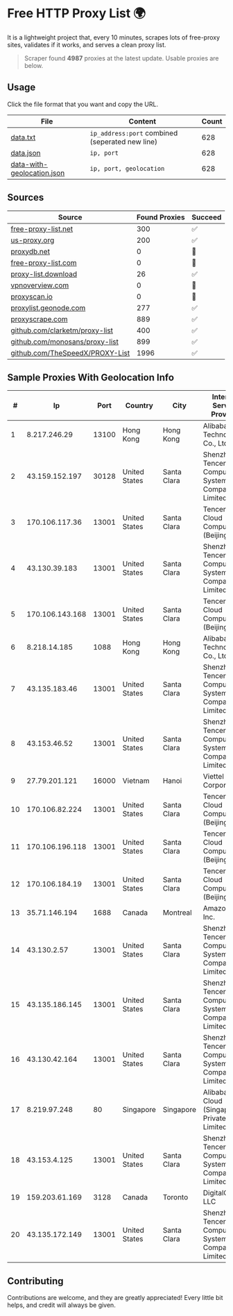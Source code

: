 
# Free HTTP Proxy List 🌍

It is a lightweight project that, every 10 minutes, scrapes lots of free-proxy sites, validates if it works, and serves a clean proxy list.


> Scraper found **4987** proxies at the latest update. Usable proxies are below.

## Usage

Click the file format that you want and copy the URL.


|File|Content|Count|
|----|-------|-----|
|[data.txt](https://raw.githubusercontent.com/themiralay/Proxy-List-World/master/data.txt)|`ip_address:port` combined (seperated new line)|628|
|[data.json](https://raw.githubusercontent.com/themiralay/Proxy-List-World/master/data.json)|`ip, port`|628|
|[data-with-geolocation.json](https://raw.githubusercontent.com/themiralay/Proxy-List-World/master/data-with-geolocation.json)|`ip, port, geolocation`|628|

## Sources

|Source|Found Proxies|Succeed|
|------|-------------|-------|
|[free-proxy-list.net](https://free-proxy-list.net)|300|✅|
|[us-proxy.org](https://www.us-proxy.org)|200|✅|
|[proxydb.net](http://proxydb.net)|0|🚫|
|[free-proxy-list.com](https://free-proxy-list.com/?page=&port=&type%5B%5D=http&type%5B%5D=https&up_time=0&search=Search)|0|🚫|
|[proxy-list.download](https://www.proxy-list.download/HTTP)|26|✅|
|[vpnoverview.com](https://vpnoverview.com/privacy/anonymous-browsing/free-proxy-servers)|0|🚫|
|[proxyscan.io](https://www.proxyscan.io)|0|🚫|
|[proxylist.geonode.com](https://proxylist.geonode.com/api/proxy-list?limit=300&page=1&sort_by=lastChecked&sort_type=desc&protocols=http,https)|277|✅|
|[proxyscrape.com](https://api.proxyscrape.com/v2/?request=displayproxies&protocol=http&timeout=10000&country=all&ssl=all&anonymity=all)|889|✅|
|[github.com/clarketm/proxy-list](https://raw.githubusercontent.com/clarketm/proxy-list/master/proxy-list-raw.txt)|400|✅|
|[github.com/monosans/proxy-list](https://raw.githubusercontent.com/monosans/proxy-list/main/proxies/http.txt)|899|✅|
|[github.com/TheSpeedX/PROXY-List](https://raw.githubusercontent.com/TheSpeedX/PROXY-List/master/http.txt)|1996|✅|


## Sample Proxies With Geolocation Info

|#|Ip|Port|Country|City|Internet Service Provider|
|-|--|----|-------|----|-------------------------|
|1|8.217.246.29|13100|Hong Kong|Hong Kong|Alibaba (US) Technology Co., Ltd.|
|2|43.159.152.197|30128|United States|Santa Clara|Shenzhen Tencent Computer Systems Company Limited|
|3|170.106.117.36|13001|United States|Santa Clara|Tencent Cloud Computing (Beijing) Co|
|4|43.130.39.183|13001|United States|Santa Clara|Shenzhen Tencent Computer Systems Company Limited|
|5|170.106.143.168|13001|United States|Santa Clara|Tencent Cloud Computing (Beijing) Co|
|6|8.218.14.185|1088|Hong Kong|Hong Kong|Alibaba (US) Technology Co., Ltd.|
|7|43.135.183.46|13001|United States|Santa Clara|Shenzhen Tencent Computer Systems Company Limited|
|8|43.153.46.52|13001|United States|Santa Clara|Shenzhen Tencent Computer Systems Company Limited|
|9|27.79.201.121|16000|Vietnam|Hanoi|Viettel Corporation|
|10|170.106.82.224|13001|United States|Santa Clara|Tencent Cloud Computing (Beijing) Co|
|11|170.106.196.118|13001|United States|Santa Clara|Tencent Cloud Computing (Beijing) Co|
|12|170.106.184.19|13001|United States|Santa Clara|Tencent Cloud Computing (Beijing) Co|
|13|35.71.146.194|1688|Canada|Montreal|Amazon.com, Inc.|
|14|43.130.2.57|13001|United States|Santa Clara|Shenzhen Tencent Computer Systems Company Limited|
|15|43.135.186.145|13001|United States|Santa Clara|Shenzhen Tencent Computer Systems Company Limited|
|16|43.130.42.164|13001|United States|Santa Clara|Shenzhen Tencent Computer Systems Company Limited|
|17|8.219.97.248|80|Singapore|Singapore|Alibaba Cloud (Singapore) Private Limited|
|18|43.153.4.125|13001|United States|Santa Clara|Shenzhen Tencent Computer Systems Company Limited|
|19|159.203.61.169|3128|Canada|Toronto|DigitalOcean, LLC|
|20|43.135.172.149|13001|United States|Santa Clara|Shenzhen Tencent Computer Systems Company Limited|



## Contributing

Contributions are welcome, and they are greatly appreciated! Every
little bit helps, and credit will always be given.

